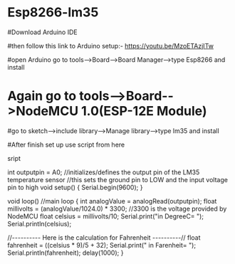 # Esp8266-lm35
#Download Arduino IDE

#then follow this link to Arduino setup:- https://youtu.be/MzoETAzjITw

#open Arduino go to tools-->Board-->Board Manager-->type Esp8266 and install

# Again go to tools-->Board-->NodeMCU 1.0(ESP-12E Module)

#go to sketch-->include library-->Manage library-->type lm35 and install

#After finish set up use script from here


sript

int outputpin = A0;  //initializes/defines the output pin of the LM35 temperature sensor
                    //this sets the ground pin to LOW and the input voltage pin to high
void setup()
{
Serial.begin(9600);
}

void loop() //main loop
{
int analogValue = analogRead(outputpin);
float millivolts = (analogValue/1024.0) * 3300; //3300 is the voltage provided by NodeMCU
float celsius = millivolts/10;
Serial.print("in DegreeC=   ");
Serial.println(celsius);

//---------- Here is the calculation for Fahrenheit ----------//
float fahrenheit = ((celsius * 9)/5 + 32);
Serial.print(" in Farenheit=   ");
Serial.println(fahrenheit);
delay(1000);
}
